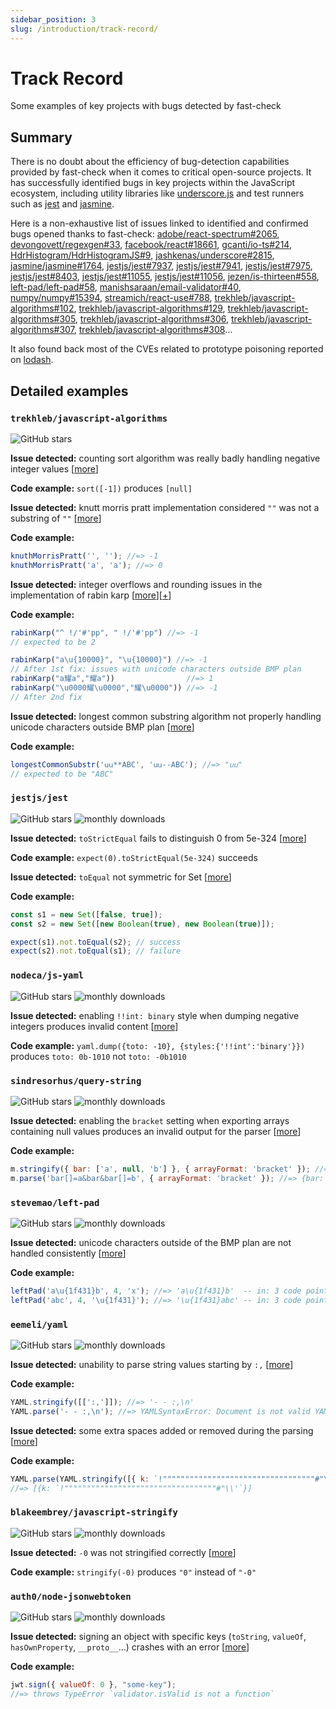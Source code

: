 ```yaml
---
sidebar_position: 3
slug: /introduction/track-record/
---
```


# Track Record

Some examples of key projects with bugs detected by fast-check

## Summary

There is no doubt about the efficiency of bug-detection capabilities provided by fast-check when it comes to critical open-source projects. It has successfully identified bugs in key projects within the JavaScript ecosystem, including utility libraries like [underscore.js](https://underscorejs.org/) and test runners such as [jest](https://jestjs.io/) and [jasmine](https://jasmine.github.io/).

Here is a non-exhaustive list of issues linked to identified and confirmed bugs opened thanks to fast-check: [adobe/react-spectrum#2065](https://github.com/adobe/react-spectrum/issues/2065), [devongovett/regexgen#33](https://github.com/devongovett/regexgen/issues/33), [facebook/react#18661](https://github.com/facebook/react/issues/18661), [gcanti/io-ts#214](https://github.com/gcanti/io-ts/issues/214), [HdrHistogram/HdrHistogramJS#9](https://github.com/HdrHistogram/HdrHistogramJS/issues/9), [jashkenas/underscore#2815](https://github.com/jashkenas/underscore/pull/2815), [jasmine/jasmine#1764](https://github.com/jasmine/jasmine/pull/1764), [jestjs/jest#7937](https://github.com/jestjs/jest/issues/7937), [jestjs/jest#7941](https://github.com/jestjs/jest/issues/7941), [jestjs/jest#7975](https://github.com/jestjs/jest/issues/7975), [jestjs/jest#8403](https://github.com/jestjs/jest/issues/8403), [jestjs/jest#11055](https://github.com/jestjs/jest/issues/11055), [jestjs/jest#11056](https://github.com/jestjs/jest/issues/11056), [jezen/is-thirteen#558](https://github.com/jezen/is-thirteen/issues/558), [left-pad/left-pad#58](https://github.com/left-pad/left-pad/issues/58), [manishsaraan/email-validator#40](https://github.com/manishsaraan/email-validator/pull/40), [numpy/numpy#15394](https://github.com/numpy/numpy/issues/15394), [streamich/react-use#788](https://github.com/streamich/react-use/pull/788), [trekhleb/javascript-algorithms#102](https://github.com/trekhleb/javascript-algorithms/issues/102), [trekhleb/javascript-algorithms#129](https://github.com/trekhleb/javascript-algorithms/issues/129), [trekhleb/javascript-algorithms#305](https://github.com/trekhleb/javascript-algorithms/issues/305), [trekhleb/javascript-algorithms#306](https://github.com/trekhleb/javascript-algorithms/issues/306), [trekhleb/javascript-algorithms#307](https://github.com/trekhleb/javascript-algorithms/issues/307), [trekhleb/javascript-algorithms#308](https://github.com/trekhleb/javascript-algorithms/issues/308)…

It also found back most of the CVEs related to prototype poisoning reported on [lodash](https://lodash.com/).

## Detailed examples

### `trekhleb/javascript-algorithms`

![GitHub stars](https://img.shields.io/github/stars/trekhleb/javascript-algorithms?style=flat)

**Issue detected:** counting sort algorithm was really badly handling negative integer values \[[more](https://github.com/trekhleb/javascript-algorithms/pull/100)\]

**Code example:** `sort([-1])` produces `[null]`

**Issue detected:** knutt morris pratt implementation considered `""` was not a substring of `""` \[[more](https://github.com/trekhleb/javascript-algorithms/pull/101)\]

**Code example:**

```js
knuthMorrisPratt('', ''); //=> -1
knuthMorrisPratt('a', 'a'); //=> 0
```

**Issue detected:** integer overflows and rounding issues in the implementation of rabin karp \[[more](https://github.com/trekhleb/javascript-algorithms/pull/102)\]\[[+](https://github.com/trekhleb/javascript-algorithms/pull/110)\]

**Code example:**

```js
rabinKarp("^ !/'#'pp", " !/'#'pp") //=> -1
// expected to be 2

rabinKarp("a\u{10000}", "\u{10000}") //=> -1
// After 1st fix: issues with unicode characters outside BMP plan
rabinKarp("a耀a","耀a"))                //=> 1
rabinKarp("\u0000耀\u0000","耀\u0000")) //=> -1
// After 2nd fix
```

**Issue detected:** longest common substring algorithm not properly handling unicode characters outside BMP plan \[[more](https://github.com/trekhleb/javascript-algorithms/pull/129)\]

**Code example:**

```js
longestCommonSubstr('𐌵𐌵**ABC', '𐌵𐌵--ABC'); //=> "𐌵𐌵"
// expected to be "ABC"
```

### `jestjs/jest`

![GitHub stars](https://img.shields.io/github/stars/jestjs/jest?style=flat)
![monthly downloads](https://img.shields.io/npm/dm/jest)

**Issue detected:** `toStrictEqual` fails to distinguish 0 from 5e-324 \[[more](https://github.com/jestjs/jest/issues/7941)\]

**Code example:** `expect(0).toStrictEqual(5e-324)` succeeds

**Issue detected:** `toEqual` not symmetric for Set \[[more](https://github.com/jestjs/jest/issues/7975)\]

**Code example:**

```js
const s1 = new Set([false, true]);
const s2 = new Set([new Boolean(true), new Boolean(true)]);

expect(s1).not.toEqual(s2); // success
expect(s2).not.toEqual(s1); // failure
```

### `nodeca/js-yaml`

![GitHub stars](https://img.shields.io/github/stars/nodeca/js-yaml?style=flat)
![monthly downloads](https://img.shields.io/npm/dm/js-yaml)

**Issue detected:** enabling `!!int: binary` style when dumping negative integers produces invalid content \[[more](https://github.com/nodeca/js-yaml/pull/398)\]

**Code example:** `yaml.dump({toto: -10}, {styles:{'!!int':'binary'}})` produces `toto: 0b-1010` not `toto: -0b1010`

### `sindresorhus/query-string`

![GitHub stars](https://img.shields.io/github/stars/sindresorhus/query-string?style=flat)
![monthly downloads](https://img.shields.io/npm/dm/query-string)

**Issue detected:** enabling the `bracket` setting when exporting arrays containing null values produces an invalid output for the parser \[[more](https://github.com/sindresorhus/query-string/pull/138)\]

**Code example:**

```js
m.stringify({ bar: ['a', null, 'b'] }, { arrayFormat: 'bracket' }); //=> "bar[]=a&bar&bar[]=b"
m.parse('bar[]=a&bar&bar[]=b', { arrayFormat: 'bracket' }); //=> {bar: [null, 'b']}
```

### `stevemao/left-pad`

![GitHub stars](https://img.shields.io/github/stars/stevemao/left-pad?style=flat)
![monthly downloads](https://img.shields.io/npm/dm/left-pad)

**Issue detected:** unicode characters outside of the BMP plan are not handled consistently \[[more](https://github.com/stevemao/left-pad/issues/58)\]

**Code example:**

```js
leftPad('a\u{1f431}b', 4, 'x'); //=> 'a\u{1f431}b'  -- in: 3 code points, out: 3 code points
leftPad('abc', 4, '\u{1f431}'); //=> '\u{1f431}abc' -- in: 3 code points, out: 4 code points
```

### `eemeli/yaml`

![GitHub stars](https://img.shields.io/github/stars/eemeli/yaml?style=flat)
![monthly downloads](https://img.shields.io/npm/dm/yaml)

**Issue detected:** unability to parse string values starting by `:,` \[[more](https://github.com/eemeli/yaml/issues/56)\]

**Code example:**

```js
YAML.stringify([[':,']]); //=> '- - :,\n'
YAML.parse('- - :,\n'); //=> YAMLSyntaxError: Document is not valid YAML (bad indentation?)
```

**Issue detected:** some extra spaces added or removed during the parsing \[[more](https://github.com/eemeli/yaml/issues/57)\]

**Code example:**

```js
YAML.parse(YAML.stringify([{ k: `!""""""""""""""""""""""""""""""""""#"\\ '` }]));
//=> [{k: `!""""""""""""""""""""""""""""""""""#"\\'`}]
```

### `blakeembrey/javascript-stringify`

![GitHub stars](https://img.shields.io/github/stars/blakeembrey/javascript-stringify?style=flat)
![monthly downloads](https://img.shields.io/npm/dm/javascript-stringify)

**Issue detected:** `-0` was not stringified correctly \[[more](https://github.com/blakeembrey/javascript-stringify/pull/20)\]

**Code example:** `stringify(-0)` produces `"0"` instead of `"-0"`

### `auth0/node-jsonwebtoken`

![GitHub stars](https://img.shields.io/github/stars/auth0/node-jsonwebtoken?style=flat)
![monthly downloads](https://img.shields.io/npm/dm/jsonwebtoken)

**Issue detected:** signing an object with specific keys (`toString`, `valueOf`, `hasOwnProperty`, `__proto__`...) crashes with an error \[[more](https://github.com/auth0/node-jsonwebtoken/issues/945)\]

**Code example:**

```js
jwt.sign({ valueOf: 0 }, "some-key");
//=> throws TypeError `validator.isValid is not a function`
```
